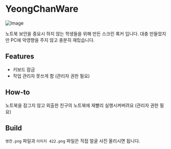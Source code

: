 # YeongChanWare

![Image](imgs/img.jpg)

노트북 보안을 중요시 하지 않는 학생들을 위해 만든 스크린 록커 입니다. 대충 만들었지만 PC에 악영향을 주지 않고 충분히 재밌습니다.

## Features

- 키보드 잠금
- 작업 관리자 못쓰게 함 (관리자 권한 필요)

## How-to

노트북을 잠그지 않고 외출한 친구의 노트북에 재빨리 실행시켜버려요 (관리자 권한 필요)

## Build

`영찬.png` 파일과 `이미지 422.png` 파일은 직접 얼굴 사진 올리시면 됩니다.
